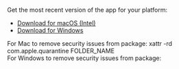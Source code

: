 Get the most recent version of the app for your platform:
- [Download for macOS (Intel)](https://github.com/logan-taggart/TRAIT-Front/releases/latest/download/TRAIT-macintel.zip)
- [Download for Windows](https://github.com/logan-taggart/TRAIT-Front/releases/latest/download/TRAIT-windows.zip)

For Mac to remove security issues from package: xattr -rd com.apple.quarantine FOLDER_NAME  
For Windows to remove security issues from package:
